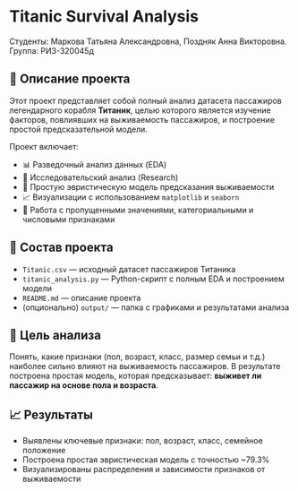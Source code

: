 # Titanic Survival Analysis

Студенты: Маркова Татьяна Александровна,
          Поздняк Анна Викторовна.
Группа: РИЗ-320045д

## 📘 Описание проекта

Этот проект представляет собой полный анализ датасета пассажиров легендарного корабля **Титаник**, целью которого является изучение факторов, повлиявших на выживаемость пассажиров, и построение простой предсказательной модели.

Проект включает:
- 📊 Разведочный анализ данных (EDA)
- 🧪 Исследовательский анализ (Research)
- 🤖 Простую эвристическую модель предсказания выживаемости
- 📈 Визуализации с использованием `matplotlib` и `seaborn`
- 🧹 Работа с пропущенными значениями, категориальными и числовыми признаками

## 📂 Состав проекта

- `Titanic.csv` — исходный датасет пассажиров Титаника
- `titanic_analysis.py` — Python-скрипт с полным EDA и построением модели
- `README.md` — описание проекта
- (опционально) `output/` — папка с графиками и результатами анализа

## 🎯 Цель анализа

Понять, какие признаки (пол, возраст, класс, размер семьи и т.д.) наиболее сильно влияют на выживаемость пассажиров. В результате построена простая модель, которая предсказывает: **выживет ли пассажир на основе пола и возраста**.

## 📈 Результаты

- Выявлены ключевые признаки: пол, возраст, класс, семейное положение
- Построена простая эвристическая модель с точностью ~79.3%
- Визуализированы распределения и зависимости признаков от выживаемости